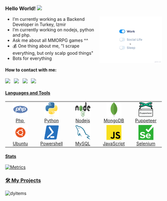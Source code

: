   ### Hello World!  <img src="https://github.com/sciencepal/sciencepal/blob/master/assets/Hi.gif" width="29px">
  
<img src="https://github.com/cagrisungur/cagrisungur/blob/main/images/life_balance.gif?raw=true" alt="side Image" align="right" width="200" height="auto" />
  
  - I’m currently working as a Backend Developer in Turkey, Izmir
  - I’m currently working on nodejs, python and php.
  - Ask me about all MMORPG games ^^
  - :moneybag:	 One thing about me, "I scrape everything, but only scalp good things"
  - Bots for everything
  
  #### How to contact with me:
  
  [<img src="https://upload.wikimedia.org/wikipedia/commons/8/83/Steam_icon_logo.svg" width="3.5%"/>](https://steamcommunity.com/id/50165846/)  &nbsp; [<img src="https://img.icons8.com/color/48/000000/linkedin.png" width="3.5%"/>](https://www.linkedin.com/in/cagri-sungur/)  &nbsp;  [<img src="https://img.icons8.com/fluent/48/000000/instagram-new.png" width="3.5%"/>](https://www.instagram.com/cagrisungur/)  &nbsp; <a href="mailto:cagrisungur@gmail.com"> <img src="https://img.icons8.com/fluent/48/000000/gmail.png" width="3.5%"/>
  
 #### Languages and Tools <br />
  <table>
  <tr>
    <td align="center" width="96">
      <a href="#macropower-tech">
        <img src="./images/php.svg" width="48" height="48" alt="php#" />
      </a>
      <br>Php&nbsp;
    </td>
    <td align="center" width="96">
      <a href="#macropower-tech">
        <img src="./images/python-original.svg" width="48" height="48" alt="Python" />
      </a>
      <br>Python
    </td>
    <td align="center" width="96">
      <a href="#macropower-tech">
        <img src="./images/nodejs.svg" width="48" height="48" alt="NodeJS" />
      </a>
      <br>Nodejs
    </td>
    <td align="center" width="96">
      <a href="#macropower-tech">
        <img src="./images/mongodb-icon.svg" width="48" height="48" alt="MongoDB" />
      </a>
      <br>MongoDB
    </td>
    <td align="center" width="96">
      <a href="#macropower-tech">
        <img src="./images/puppeteer-icon.svg" width="48" height="48" alt="Puppeteer" />
      </a>
      <br>Puppeteer
    </td>
  </tr>
  <tr>
    <td align="center"  width="96">
      <a href="#macropower-tech">
        <img src="./images/cof_orange_hex.svg" width="48" height="48" alt="Ubuntu" />
      </a>
      <br>Ubuntu
    </td>
    <td align="center" width="96">
      <a href="#macropower-tech">
        <img src="./images/PowerShell.svg" width="48" height="48" alt="Powershell" />
      </a>
      <br>Powershell
    </td>
    <td align="center"  width="96">
      <a href="#macropower-tech">
        <img src="./images/mysql.svg" width="48" height="48" alt="MySQL" />
      </a>
      <br>MySQL
    </td>
    <td align="center" width="96">
      <a href="#macropower-tech">
        <img src="./images/javascript.svg" width="48" height="48" alt="JavaScript" />
      </a>
      <br>JavaScript
    </td>
    <td align="center" width="96">
      <a href="#macropower-tech">
        <img src="./images/selenium.svg" width="48" height="48" alt="Selenium" />
      </a>
      <br>Selenium
    </td>
  </tr>
</table>
  
  #### Stats

![Metrics](https://metrics.lecoq.io/cagrisungur?template=terminal&base.metadata=0&config.timezone=Europe%2FIstanbul)
  
  ### 🛠️ My Projects
  
  <a href="https://dyitems.com" target="_blank"> <img alt="dyitems" src="https://dyitems.com/img/core-img/1.png" height="80" align="left"> </a>
